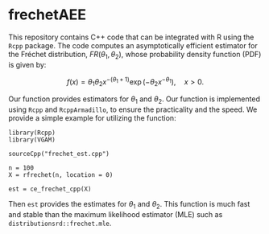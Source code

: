 # frechetAEE

This repository contains C++ code that can be integrated with R using the `Rcpp` package. The code computes an asymptotically efficient estimator for the Fréchet distribution, $FR(\theta_1, \theta_2)$, whose probability density function (PDF) is given by:

$$
f(x) = \theta_1 \theta_2 x^{-(\theta_1 + 1)} \exp(-\theta_2 x^{-\theta_1}), \quad x > 0.
$$

Our function provides estimators for $\theta_1$ and $\theta_2$. Our function is implemented using `Rcpp` and `RcppArmadillo`, to ensure the practicality and the speed. 
We provide a simple example for utilizing the function:
```
library(Rcpp)
library(VGAM)

sourceCpp("frechet_est.cpp")

n = 100
X = rfrechet(n, location = 0)

est = ce_frechet_cpp(X)
```
Then `est` provides the estimates for $\theta_1$ and $\theta_2$. This function is much fast and stable than the maximum likelihood estimator (MLE) such as `distributionsrd::frechet.mle`.
